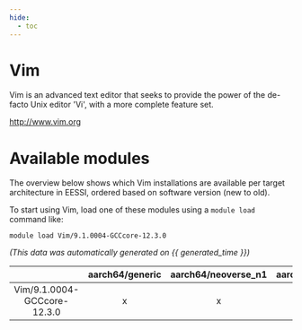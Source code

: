 ```yaml
---
hide:
  - toc
---
```


Vim
===


Vim is an advanced text editor that seeks to provide the power  of the de-facto Unix editor 'Vi', with a more complete feature set.

http://www.vim.org
# Available modules


The overview below shows which Vim installations are available per target architecture in EESSI, ordered based on software version (new to old).

To start using Vim, load one of these modules using a `module load` command like:

```shell
module load Vim/9.1.0004-GCCcore-12.3.0
```

*(This data was automatically generated on {{ generated_time }})*  

| |aarch64/generic|aarch64/neoverse_n1|aarch64/neoverse_v1|x86_64/generic|x86_64/amd/zen2|x86_64/amd/zen3|x86_64/amd/zen4|x86_64/intel/haswell|x86_64/intel/skylake_avx512|
| :---: | :---: | :---: | :---: | :---: | :---: | :---: | :---: | :---: | :---: |
|Vim/9.1.0004-GCCcore-12.3.0|x|x|x|x|x|x|x|x|x|
